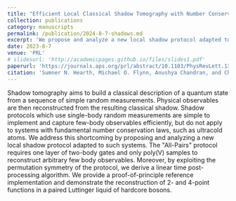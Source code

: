```yaml
---
title: "Efficient Local Classical Shadow Tomography with Number Conservation"
collection: publications
category: manuscripts
permalink: /publication/2024-8-7-shadows.md
excerpt: 'We propose and analyze a new local shadow protocol adapted to number-conserving systems.'
date: 2023-8-7
venue: 'PRL'
# slidesurl: 'http://academicpages.github.io/files/slides1.pdf'
paperurl: 'https://journals.aps.org/prl/abstract/10.1103/PhysRevLett.133.060802'
citation: 'Sumner N. Hearth, Michael O. Flynn, Anushya Chandran, and Chris R. Laumann <i>Phys. Rev. Lett. 133, 060802</i>'
---
```


Shadow tomography aims to build a classical description of a quantum state from a sequence of simple random measurements. Physical observables are then reconstructed from the resulting classical shadow. Shadow protocols which use single-body random measurements are simple to implement and capture few-body observables efficiently, but do not apply to systems with fundamental number conservation laws, such as ultracold atoms. We address this shortcoming by proposing and analyzing a new local shadow protocol adapted to such systems. The "All-Pairs" protocol requires one layer of two-body gates and only poly(V) samples to reconstruct arbitrary few body observables. Moreover, by exploiting the permutation symmetry of the protocol, we derive a linear time post-processing algorithm. We provide a proof-of-principle reference implementation and demonstrate the reconstruction of 2- and 4-point functions in a paired Luttinger liquid of hardcore bosons.